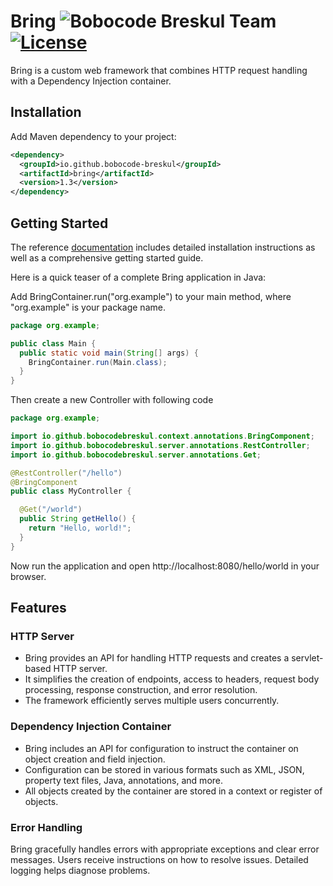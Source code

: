 # Bring ![Bobocode Breskul Team](https://img.shields.io/badge/Bobocode%20Breskul%20Team-8A2BE2) [![License](https://img.shields.io/badge/License-Apache_2.0-green.svg)](https://opensource.org/licenses/Apache-2.0)
Bring is a custom web framework that combines HTTP request handling with a Dependency Injection container.

## Installation

Add Maven dependency to your project:

```xml
<dependency>
  <groupId>io.github.bobocode-breskul</groupId>
  <artifactId>bring</artifactId>
  <version>1.3</version>
</dependency>
```

## Getting Started
The reference [documentation](https://github.com/bobocode-breskul/bring/wiki) includes detailed installation instructions as well as a comprehensive getting started guide.

Here is a quick teaser of a complete Bring application in Java:

Add BringContainer.run("org.example") to your main method, where "org.example" is your package name.

```java
package org.example;

public class Main {
  public static void main(String[] args) {
    BringContainer.run(Main.class);
  }
}
```

Then create a new Controller with following code

```java
package org.example;

import io.github.bobocodebreskul.context.annotations.BringComponent;
import io.github.bobocodebreskul.server.annotations.RestController;
import io.github.bobocodebreskul.server.annotations.Get;

@RestController("/hello")
@BringComponent
public class MyController {

  @Get("/world")
  public String getHello() {
    return "Hello, world!";
  }
}
```

Now run the application and open http://localhost:8080/hello/world in your browser.

## Features

### HTTP Server

- Bring provides an API for handling HTTP requests and creates a servlet-based HTTP server.
- It simplifies the creation of endpoints, access to headers, request body processing, response construction, and error resolution.
- The framework efficiently serves multiple users concurrently.

### Dependency Injection Container

- Bring includes an API for configuration to instruct the container on object creation and field injection.
- Configuration can be stored in various formats such as XML, JSON, property text files, Java, annotations, and more.
- All objects created by the container are stored in a context or register of objects.

### Error Handling

Bring gracefully handles errors with appropriate exceptions and clear error messages. Users receive instructions on how to resolve issues. Detailed logging helps diagnose problems.